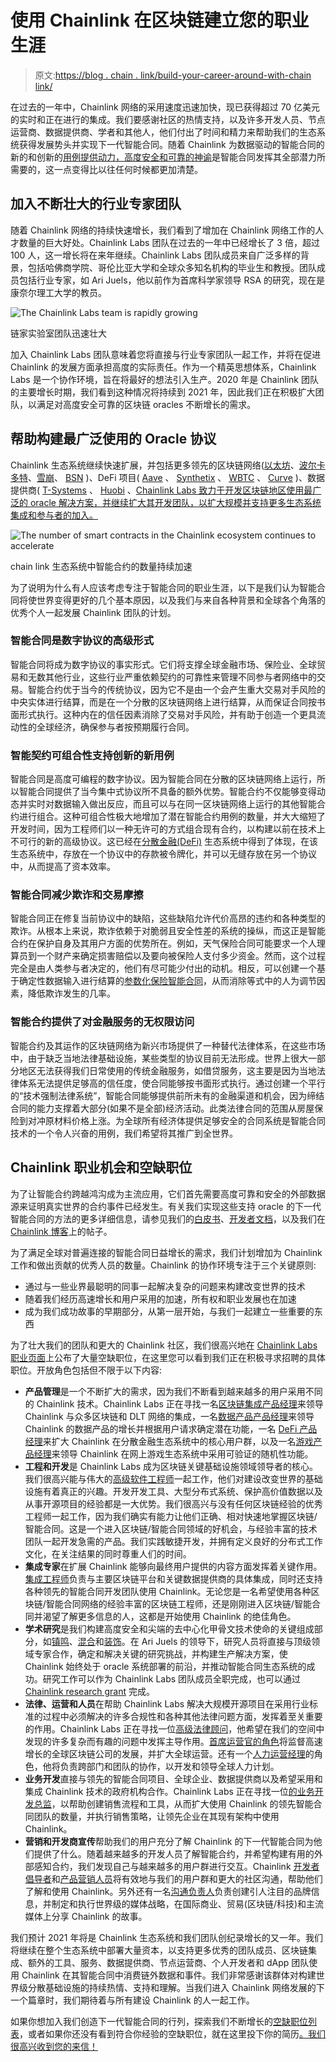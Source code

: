 # 使用 Chainlink 在区块链建立您的职业生涯

> 原文:[https://blog . chain . link/build-your-career-around-with-chain link/](https://blog.chain.link/build-your-career-around-blockchains-with-chainlink/)

在过去的一年中，Chainlink 网络的采用速度迅速加快，现已获得超过 70 亿美元的实时和正在进行的集成。我们要感谢社区的热情支持，以及许多开发人员、节点运营商、数据提供商、学者和其他人，他们付出了时间和精力来帮助我们的生态系统获得发展势头并实现下一代智能合同。随着 Chainlink 为数据驱动的智能合同的新的和创新的[用例提供动力，高度安全和可靠的](https://blog.chain.link/44-ways-to-enhance-your-smart-contract-with-chainlink/)[神谕](https://chain.link/education/blockchain-oracles)是智能合同发挥其全部潜力所需要的，这一点变得比以往任何时候都更加清楚。

## 加入不断壮大的行业专家团队

随着 Chainlink 网络的持续快速增长，我们看到了增加在 Chainlink 网络工作的人才数量的巨大好处。Chainlink Labs 团队在过去的一年中已经增长了 3 倍，超过 100 人，这一增长将在来年继续。Chainlink Labs 团队成员来自广泛多样的背景，包括哈佛商学院、哥伦比亚大学和全球众多知名机构的毕业生和教授。团队成员包括行业专家，如 Ari Juels，他以前作为首席科学家领导 RSA 的研究，现在是康奈尔理工大学的教员。



![The Chainlink Labs team is rapidly growing](../Images/8b42a20116bdf9e3c99ab86313a09094.png)

<figcaption id="caption-attachment-1415" class="wp-caption-text">链家实验室团队迅速壮大</figcaption>





加入 Chainlink Labs 团队意味着您将直接与行业专家团队一起工作，并将在促进 Chainlink 的发展方面承担高度的实际责任。作为一个精英思想体系，Chainlink Labs 是一个协作环境，旨在将最好的想法引入生产。2020 年是 Chainlink 团队的主要增长时期，我们看到这种情况将持续到 2021 年，因此我们正在积极扩大团队，以满足对高度安全可靠的区块链 oracles 不断增长的需求。

## 帮助构建最广泛使用的 Oracle 协议

Chainlink 生态系统继续快速扩展，并包括更多领先的区块链网络([以太坊](https://blog.chain.link/chainlink-connected-consensus-on-ethereum/)、[波尔卡多特](https://polkadot.network/chainlink-reaches-milestone-with-polkadot/)、[雪崩](https://medium.com/avalancheavax/integrating-chainlinks-real-time-price-data-to-power-decentralized-and-institutional-finance-on-10af3606c3db)、 [BSN](https://www.prnewswire.com/news-releases/bsn-integrates-chainlink-oracles-bringing-real-world-data-into-its-irita-powered-network-301081572.html) )、DeFi 项目( [Aave](https://medium.com/aave/the-aave-oracle-network-powered-by-chainlink-is-now-live-45bb8a5a8c4e) 、 [Synthetix](https://blog.synthetix.io/all-synths-are-now-powered-by-chainlink-decentralised-oracles/) 、 [WBTC](https://www.bitgo.com/newsroom/press-releases/bitgo-adopts-chainlink-enable-on-chain-auditing-for-wbtc) 、 [Curve](https://news.curve.fi/chainlink-oracles-and-curve-pools/) )、数据提供商( [T-Systems](https://www.t-systems-mms.com/en/expertise/archive/smart-contracts-made-reliable-and-useful-with-the-real-world-data.html) 、 [Huobi](https://support.huobiwallet.com/hc/en-us/articles/900001616523-Huobi-to-Make-Exchange-Data-Available-to-Smart-Contracts-and-Huobi-Wallet-to-Run-a-Chainlink-Node) 、[Chainlink Labs 致力于开发区块链地区使用最广泛的 oracle 解决方案，并继续扩大其开发团队，以扩大规模并支持更多生态系统集成和参与者的加入。](https://finage.co.uk/blog/finage-to-run-a-chainlink-node)



![The number of smart contracts in the Chainlink ecosystem continues to accelerate](../Images/a8cc9828a3e19ac6d6162904143450a2.png)

<figcaption id="caption-attachment-1416" class="wp-caption-text">chain link 生态系统中智能合约的数量持续加速</figcaption>





为了说明为什么有人应该考虑专注于智能合同的职业生涯，以下是我们认为智能合同将使世界变得更好的几个基本原因，以及我们与来自各种背景和全球各个角落的优秀个人一起发展 Chainlink 团队的计划。

### 智能合同是数字协议的高级形式

智能合同将成为数字协议的事实形式。它们将支撑全球金融市场、保险业、全球贸易和无数其他行业，这些行业严重依赖契约的可靠性来管理不同参与者网络中的交易。智能合约优于当今的传统协议，因为它不是由一个会产生重大交易对手风险的中央实体进行结算，而是在一个分散的区块链网络上进行结算，从而保证合同按书面形式执行。这种内在的信任因素消除了交易对手风险，并有助于创造一个更具流动性的全球经济，确保参与者按预期履行合同。

### 智能契约可组合性支持创新的新用例

智能合同是高度可编程的数字协议。因为智能合同在分散的区块链网络上运行，所以智能合同提供了当今集中式协议所不具备的额外优势。智能合约不仅能够变得动态并实时对数据输入做出反应，而且可以与在同一区块链网络上运行的其他智能合约进行组合。这种可组合性极大地增加了潜在智能合约用例的数量，并大大缩短了开发时间，因为工程师们以一种无许可的方式组合现有合约，以构建以前在技术上不可行的新的高级协议。这已经在[分散金融(DeFi)](https://chain.link/education/defi) 生态系统中得到了体现，在该生态系统中，存放在一个协议中的存款被令牌化，并可以无缝存放在另一个协议中，从而提高了资本效率。

### 智能合同减少欺诈和交易摩擦

智能合同正在修复当前协议中的缺陷，这些缺陷允许代价高昂的违约和各种类型的欺诈。从根本上来说，欺诈依赖于对脆弱且安全性差的系统的操纵，而这正是智能合约在保护自身及其用户方面的优势所在。例如，天气保险合同可能要求一个人理算员到一个财产来确定损害赔偿以及要向被保险人支付多少资金。然而，这个过程完全是由人类参与者决定的，他们有尽可能少付出的动机。相反，可以创建一个基于确定性数据输入进行结算的[参数化保险智能合同](https://blog.chain.link/parametric-insurance-smart-contract/)，从而消除等式中的人为调节因素，降低欺诈发生的几率。

### 智能合约提供了对金融服务的无权限访问

智能合约及其运作的区块链网络为新兴市场提供了一种替代法律体系，在这些市场中，由于缺乏当地法律基础设施，某些类型的协议目前无法形成。世界上很大一部分地区无法获得我们日常使用的传统金融服务，如借贷服务，这主要是因为当地法律体系无法提供足够高的信任度，使合同能够按书面形式执行。通过创建一个平行的“技术强制法律系统”，智能合同能够提供前所未有的金融渠道和机会，因为缔结合同的能力支撑着大部分(如果不是全部)经济活动。此类法律合同的范围从房屋保险到对冲原材料价格上涨。为全球所有经济体提供足够安全的合同系统是智能合同技术的一个令人兴奋的用例，我们希望将其推广到全世界。

## Chainlink 职业机会和空缺职位

为了让智能合约跨越鸿沟成为主流应用，它们首先需要高度可靠和安全的外部数据源来证明真实世界的合约事件已经发生。有关我们实现这些支持 oracle 的下一代智能合同的方法的更多详细信息，请参见我们的[白皮书](https://link.smartcontract.com/whitepaper)、[开发者文档](https://docs.chain.link/)，以及我们在 [Chainlink 博客](https://blog.chain.link/)上的帖子。

为了满足全球对普遍连接的智能合同日益增长的需求，我们计划增加为 Chainlink 工作和做出贡献的优秀人员的数量。Chainlink 的协作环境专注于三个关键原则:

*   通过与一些业界最聪明的同事一起解决复杂的问题来构建改变世界的技术
*   随着我们经历高速增长和用户采用的加速，所有权和职业发展也在加速
*   成为我们成功故事的早期部分，从第一层开始，与我们一起建立一些重要的东西

为了壮大我们的团队和更大的 Chainlink 社区，我们很高兴地在 [Chainlink Labs 职业页面](https://www.chainlinklabs.com/careers)上公布了大量空缺职位，在这里您可以看到我们正在积极寻求招聘的具体职位。开放角色包括但不限于以下内容:

*   **产品管理**是一个不断扩大的需求，因为我们不断看到越来越多的用户采用不同的 Chainlink 技术。Chainlink Labs 正在寻找一名[区块链集成产品经理](https://jobs.lever.co/chainlink/46d1bce2-ab67-4adb-a6a3-3c698122fae8)来领导 Chainlink 与众多区块链和 DLT 网络的集成，一名[数据产品产品经理](https://jobs.lever.co/chainlink/e6f16dc6-f4f2-408f-a694-818d7e205392)来领导 Chainlink 的数据产品的增长并根据用户请求确定潜在功能，一名 [DeFi 产品经理](https://jobs.lever.co/chainlink/72fd4452-f915-412d-806f-cf1f19231232)来扩大 Chainlink 在分散金融生态系统中的核心用户群，以及一名[游戏产品经理](https://jobs.lever.co/chainlink/9b67120c-932e-4280-829e-00cff2d78efa)来领导 Chainlink 在网上游戏生态系统中采用可验证的随机性功能。
*   **工程和开发**是 Chainlink Labs 成为区块链关键基础设施领域领导者的核心。我们很高兴能与伟大的[高级软件工程师](https://jobs.lever.co/chainlink/23bbe7b6-e956-4a42-ab6b-82d750035e85)一起工作，他们对建设改变世界的基础设施有着真正的兴趣。开发开发工具、大型分布式系统、保护高价值数据以及从事开源项目的经验都是一大优势。我们很高兴与没有任何区块链经验的优秀工程师一起工作，因为我们确实有能力让他们正确、相对快速地掌握区块链/智能合同。这是一个进入区块链/智能合同领域的好机会，与经验丰富的技术团队一起开发急需的产品。我们实践敏捷开发，并拥有定义良好的分布式工作文化，在关注结果的同时尊重人们的时间。
*   **集成专家**在扩展 Chainlink 能够向最终用户提供的内容方面发挥着关键作用。[集成工程师](https://jobs.lever.co/chainlink/475db2e1-32dc-4c17-bc09-f9421fa633ac)负责与主要区块链平台和关键数据提供商的具体集成，同时还支持各种领先的智能合同开发团队使用 Chainlink。无论您是一名希望使用各种区块链/智能合同网络的经验丰富的区块链工程师，还是刚刚进入区块链/智能合同并渴望了解更多信息的人，这都是开始使用 Chainlink 的绝佳角色。
*   **学术研究**是我们构建高度安全和尖端的去中心化甲骨文技术使命的关键组成部分，如[镇鸣](https://eprint.iacr.org/2016/168.pdf)、[混合](https://chain.link/mixicles.pdf)和[装饰](https://arxiv.org/pdf/1909.00938.pdf)。在 Ari Juels 的领导下，研究人员将直接与顶级领域专家合作，确定和解决关键的研究挑战，并构建生产解决方案，使 Chainlink 始终处于 oracle 系统部署的前沿，并推动智能合同生态系统的成功。研究工作可以作为 Chainlink Labs 团队成员全职完成，也可以通过 [Chainlink research grant](/cdn-cgi/l/email-protection#fa889f899f9b889992ba99929b939496939491969b9889d4999597) 完成。
*   **法律、运营和人员**在帮助 Chainlink Labs 解决大规模开源项目在采用行业标准的过程中必须解决的许多合规性和各种其他法律问题方面，发挥着至关重要的作用。Chainlink Labs 正在寻找一位[高级法律顾问](https://jobs.lever.co/chainlink/c031ee0e-2db8-4f6a-bb97-d89b423c5a18)，他希望在我们的空间中发现的许多复杂而有趣的问题中发挥主导作用。[首席运营官的角色](https://jobs.lever.co/chainlink/5c228339-fb1f-46f6-849d-5d611c38f648)将监督高速增长的全球区块链公司的发展，并扩大全球运营。还有一个[人力运营经理](https://jobs.lever.co/chainlink/57a81d7a-81f6-4350-8ff4-2175f758712c)的角色，他将负责跨部门和团队的协作，以开发和领导全球人力计划。
*   **业务开发**直接与领先的智能合同项目、全球企业、数据提供商以及希望采用和集成 Chainlink 技术的政府机构合作。Chainlink Labs 正在寻找一位[的业务开发总监](https://jobs.lever.co/chainlink/d35cff18-ffc6-41fe-98b2-b86f960e2f88)，以帮助创建销售流程和工具，从而扩大使用 Chainlink 的领先智能合同团队的数量，并执行销售策略，让领先企业在其现有架构中使用 Chainlink。
*   **营销和开发商宣传**帮助我们的用户充分了解 Chainlink 的下一代智能合同为他们提供了什么。随着越来越多的开发人员了解智能合约，并希望构建有用的外部感知合约，我们发现自己与越来越多的用户群进行交互。Chainlink [开发者倡导者](https://jobs.lever.co/chainlink/b5cfde5c-4a1f-42dd-869f-87bd1010fb4e)和[产品营销人员](https://jobs.lever.co/chainlink/4ff745ad-2b0f-4bce-8fe9-0381a37dd0fd)将有效地与我们的用户群和更大的社区沟通，帮助他们了解和使用 Chainlink。另外还有一名[沟通负责人](https://jobs.lever.co/chainlink/f9f47705-51ab-435e-ac87-2813524d6b19)负责创建引人注目的品牌信息，并制定和执行世界级的媒体战略，在国际商业、贸易(区块链/科技)和主流媒体上分享 Chainlink 的故事。

我们预计 2021 年将是 Chainlink 生态系统和我们团队创纪录增长的又一年。我们将继续在整个生态系统中部署大量资本，以支持更多优秀的团队成员、区块链集成、额外的工具、服务、数据提供商、节点运营商、个人开发者和 dApp 团队使用 Chainlink 在其智能合同中消费链外数据和事件。我们非常感谢该群体对构建世界级分散基础设施的持续热情、支持和理解。当我们进入 Chainlink 网络发展的下一个篇章时，我们期待着与所有建设 Chainlink 的人一起工作。

如果你想加入我们创造下一代智能合同的行列，探索我们不断增长的[空缺职位列表](https://www.chainlinklabs.com/careers)，或者如果你还没有看到符合你经验的空缺职位，就在这里投下你的简历[。我们很高兴收到您的来信！](https://jobs.lever.co/chainlink/f884215e-90e0-4e72-a012-be0122ce3e19)